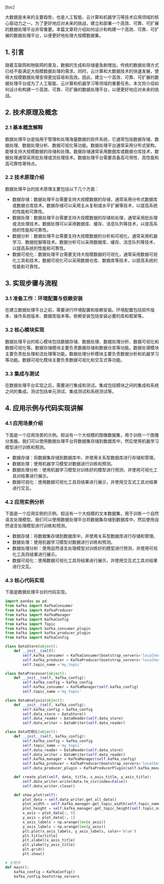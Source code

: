 
[toc]                    
                
                
大数据是未来的主要趋势，也是人工智能、云计算和机器学习等技术应用领域的核心驱动力之一。为了更好地应对未来的挑战，建立和部署一个高效、可靠、可扩展的数据处理平台非常重要。本篇文章将介绍如何设计和构建一个高效、可靠、可扩展的数据处理平台，以便更好地处理大规模数据集。

## 1. 引言

随着互联网和物联网的普及，数据的生成和存储量急剧增加，传统的数据处理方式已经不能满足大规模数据处理的需求。同时，云计算和大数据技术的快速发展，使得大规模数据处理变得更加容易和高效。因此，建立一个高效、可靠、可扩展的数据处理平台成为了人工智能、云计算和机器学习等领域的重要任务。本文将介绍如何设计和构建一个高效、可靠、可扩展的数据处理平台，以便更好地应对未来的挑战。

## 2. 技术原理及概念

### 2.1 基本概念解释

数据处理平台是指用于管理和处理海量数据的软件系统，它通常包括数据存储、数据处理、数据处理分析、数据可视化等功能。数据处理平台通常采用分布式架构，能够支持大规模数据的存储和处理。数据存储通常采用数据库或数据仓库技术，数据处理通常采用批处理或流处理技术。数据处理平台需要具备高可用性、高性能和高可靠性等特点。

### 2.2 技术原理介绍

数据处理平台的技术原理主要包括以下几个方面：

- 数据存储：数据处理平台需要支持大规模数据的存储，通常采用分布式数据库或数据仓库技术。数据存储可以采用主从复制或水平扩展等技术，以提高系统的性能和可靠性。
- 数据处理：数据处理平台需要支持大规模数据的存储和处理，通常采用批处理或流处理技术。数据处理可以采用数据库、缓存、消息队列等技术，以提高系统的性能和可靠性。
- 数据分析：数据处理平台需要支持大规模数据的分析和可视化，通常采用机器学习、数据挖掘等技术。数据分析可以采用数据库、缓存、消息队列等技术，以提高系统的性能和可靠性。
- 数据可视化：数据处理平台需要支持大规模数据的可视化，通常采用数据可视化工具和技术。数据可视化可以采用数据仓库、数据库等技术，以提高系统的性能和可靠性。

## 3. 实现步骤与流程

### 3.1 准备工作：环境配置与依赖安装

在建立数据处理平台之前，需要进行环境配置和依赖安装。环境配置包括软件版本、操作系统版本、数据库版本等。依赖安装包括安装必要的库和框架等。

### 3.2 核心模块实现

数据处理平台的核心模块包括数据存储、数据处理、数据处理分析、数据可视化和数据可视化等。数据存储模块主要负责数据存储和数据仓库等功能。数据处理模块主要负责批处理和流处理等功能。数据处理分析模块主要负责数据分析和机器学习等功能。数据可视化模块主要负责数据可视化和交互式等功能。

### 3.3 集成与测试

在数据处理平台实现之后，需要进行集成和测试。集成包括模块之间的集成和系统之间的集成。测试包括单元测试、集成测试和系统测试等。

## 4. 应用示例与代码实现讲解

### 4.1 应用场景介绍

下面是一个应用场景的示例。假设有一个大规模的图像数据集，用于训练一个图像分类器。我们可以使用数据处理平台将数据集存储到数据库中，然后使用机器学习模型进行训练和预测。

- 数据存储：将数据集存储到数据库中，并使用关系型数据库进行存储和管理。
- 数据处理：使用机器学习模型对数据进行训练和预测。
- 数据处理分析：使用机器学习模型对训练好的模型进行预测，并使用可视化工具对结果进行展示。
- 数据可视化：使用数据可视化工具将结果进行展示，并使用交互式工具对结果进行交互。

### 4.2 应用实例分析

下面是一个应用实例的示例。假设有一个大规模的文本数据集，用于训练一个自然语言处理模型。我们可以使用数据处理平台将数据集存储到数据库中，然后使用自然语言处理模型进行训练和预测。

- 数据存储：将数据集存储到数据库中，并使用关系型数据库进行存储和管理。
- 数据处理：使用机器学习模型对数据进行训练和预测。
- 数据处理分析：使用自然语言处理模型对训练好的模型进行预测，并使用可视化工具将结果进行展示。
- 数据可视化：使用数据可视化工具将结果进行展示，并使用交互式工具对结果进行交互。

### 4.3 核心代码实现

下面是数据处理平台的代码实现。

```python
import pandas as pd
from kafka import KafkaConsumer
from kafka import KafkaProducer
from kafka import KafkaManager
from kafka import KafkaConfig
from kafka import Topic
from kafka import kafka_consumer_plugin
from kafka import kafka_producer_plugin
from kafka import KafkaConfig

class DataStore(object):
    def __init__(self):
        self.kafka_consumer = KafkaConsumer(bootstrap_servers='localhost:9092')
        self.kafka_producer = KafkaProducer(bootstrap_servers='localhost:9092')
        self.topic_name ='my_topic'

class DataProcessor(object):
    def __init__(self, kafka_config):
        self.kafka_config = kafka_config
        self.kafka_consumer = KafkaManager(self.kafka_config)
        self.topic_name ='my_topic'

class DataAnalysis(object):
    def __init__(self, kafka_config):
        self.kafka_config = kafka_config
        self.data_store = DataStore()
        self.data_reader = DataReader(self.data_store)
        self.data_writer = DataWriter(self.data_reader)

class Data可视化(object):
    def __init__(self, kafka_config):
        self.kafka_config = kafka_config
        self.topic_name ='my_topic'
        self.data_reader = DataReader(self.data_store)
        self.data_writer = DataWriter(self.data_reader)
        self.kafka_manager = KafkaManager(self.kafka_config)
        self.kafka_producer = KafkaProducer(bootstrap_servers='localhost:9092')
        self.data_producer_plugin = KafkaProducerPlugin(self.kafka_manager, self.kafka_producer)

    def create_plot(self, data, title, x_axis_title, y_axis_title):
        self.data_writer.write(data.to_csv(index=False))
        self.data_writer.close()

    def show_plot(self):
        plot_data = self.data_writer.get_all_data()
        plot_width = self.kafka_manager.get_topic_width(self.topic_name, self.data_reader.get_topic_index())
        plot_height = self.kafka_manager.get_topic_height(self.topic_name, self.data_reader.get_topic_index())
        x_axis = plot_data[:, 0]
        y_axis = plot_data[:, 1]
        x_axis_labels = np.arange(len(x_axis))
        y_axis_labels = np.arange(len(y_axis))
        plt.plot(x_axis_labels, y_axis_labels, color='blue')
        plt.title(title)
        plt.xlabel(x_axis_title)
        plt.ylabel(y_axis_title)
        plt.grid()
        plt.show()

# 主程序
def main():
    kafka_config = KafkaConfig()
    kafka_config.bootstrap_servers

